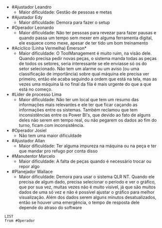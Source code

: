 -  #Ajustador Leandro
	- Maior dificuldade: Gestão de pessoas e metas
- #Ajustador Edy
	- Maior dificuldade: Demora para fazer o setup
- #Operador Leonardo
	- Maior dificuldade: Não ter pessoas para revezar para fazer pausas e quando passa um tempo sem mexer em alguma ferramenta digital, ele esquece como mexe, apesar de ter tido um bom treinamento
- #Acíclico (Linha Vermelha) Emerson*
	- Maior dificuldade: O ToolManagement é muito ruim, na visão dele. Quando precisa pedir novas peças, o sistema manda todas as peças de todos os setores, seria interessante se ele enviasse só os do setor selecionado. Não tem um alarme ou um aviso (ou uma classificação de importância) sobre qual máquina ele precisa ver primeiro, então ele acaba seguindo a ordem que está na tela, mas as vezes uma máquina lá no final da fila é mais urgente do que a que está no começo.
- #Líder de processo Lima
	- Maior dificuldade: Não ter um local que tem um resumo das informações mais relevantes e ele ter que ficar caçando as informações entre os sistemas. Também reclamou que tem inconsistências entre os Power BI's, que devido ao fato de alguns deles não serem em tempo real, ou não pegarem os dados ao fim do turno, ficam com inconsistência.
- #Operador Josiel
	- Não tem uma maior dificuldade
- #Ajustador Allan
	- Maior dificuldade: Ter alguma impureza na máquina ou na peça e ter que mandar pro refugo por conta disso
- #Manutentor Marcelo
	- Maior dificuldade: A falta de peças quando é necessário trocar ou repor algo
- #Planejador Wallace
	- Maior dificuldade: Demora para usar o sistema QLR NT. Quando ele precisa de algum dado, precisa selecionar o período e ver o gráfico, que por sua vez, muitas vezes não é muito visível, já que são muitos dados de uma só vez e não é possível ajustar o gráfico para melhor visualização. Além dos dados serem alguns minutos desatualizados, então se houver uma emergência, o tempo de resposta dele depende do atraso do software

```dataview
LIST
from #Operador 
```
